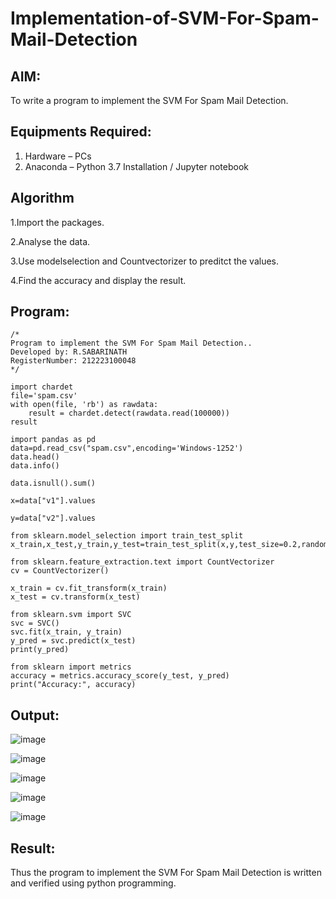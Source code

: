 # Implementation-of-SVM-For-Spam-Mail-Detection

## AIM:
To write a program to implement the SVM For Spam Mail Detection.

## Equipments Required:
1. Hardware – PCs
2. Anaconda – Python 3.7 Installation / Jupyter notebook

## Algorithm
1.Import the packages.

2.Analyse the data.

3.Use modelselection and Countvectorizer to preditct the values.

4.Find the accuracy and display the result.

## Program:
```
/*
Program to implement the SVM For Spam Mail Detection..
Developed by: R.SABARINATH
RegisterNumber: 212223100048
*/
```
```
import chardet
file='spam.csv'
with open(file, 'rb') as rawdata:
    result = chardet.detect(rawdata.read(100000))
result

import pandas as pd
data=pd.read_csv("spam.csv",encoding='Windows-1252')
data.head()
data.info()

data.isnull().sum()

x=data["v1"].values

y=data["v2"].values

from sklearn.model_selection import train_test_split
x_train,x_test,y_train,y_test=train_test_split(x,y,test_size=0.2,random_state=0)

from sklearn.feature_extraction.text import CountVectorizer
cv = CountVectorizer()

x_train = cv.fit_transform(x_train)
x_test = cv.transform(x_test)

from sklearn.svm import SVC
svc = SVC()
svc.fit(x_train, y_train)
y_pred = svc.predict(x_test)
print(y_pred)

from sklearn import metrics
accuracy = metrics.accuracy_score(y_test, y_pred)
print("Accuracy:", accuracy)
```

## Output:

![image](https://github.com/user-attachments/assets/86f534e8-5a02-4bd6-a4a7-7a4a101e7224)

![image](https://github.com/user-attachments/assets/7db6dd8e-a586-4b76-ae53-f47c43839fc6)

![image](https://github.com/user-attachments/assets/04c37fe8-e9df-4396-8d6b-6eeb63283fe4)

![image](https://github.com/user-attachments/assets/1112f21b-191d-4079-b382-36f40bfbe846)

![image](https://github.com/user-attachments/assets/6ab9098c-bdf8-4604-a626-9843345e4d70)

## Result:
Thus the program to implement the SVM For Spam Mail Detection is written and verified using python programming.
